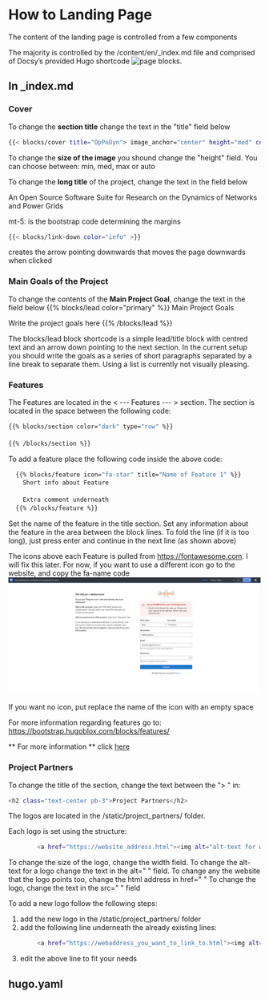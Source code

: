 # How to Landing Page

The content of the landing page is controlled from a few components

The majority is controlled by the /content/en/_index.md file and comprised of Docsy’s provided Hugo shortcode
![page blocks](https://www.docsy.dev/docs/adding-content/shortcodes/#shortcode-blocks).

## In _index.md

### Cover
To change the **section title** change the text in the "title" field below
``` sh
{{< blocks/cover title="OpPoDyn"> image_anchor="center" height="med" color="primary" }}

```

To change the **size of the image** you shound change the "height" field. You can choose between: min, med, max or auto

To change the **long title** of the project, change the text in the field below
 <!-- Long title of the Project -->
  <p class="lead mt-5"> 
    An Open Source Software Suite for Research on the Dynamics of Networks and Power Grids
  </p>

  mt-5: is the bootstrap code determining the margins

``` sh
{{< blocks/link-down color="info" >}}
```
creates the arrow pointing downwards that moves the page downwards when clicked

### Main Goals of the Project
To change the contents of the **Main Project Goal**, change the text in the field below
{{% blocks/lead color="primary" %}}
  Main Project Goals

  Write the project goals here
{{% /blocks/lead %}}

The blocks/lead block shortcode is a simple lead/title block with centred text and an arrow down pointing to the next
section. In the current setup you should write the goals as a series of short paragraphs separated by a line break to
separate them. Using a list is currently not visually pleasing.


### Features

The Features are located in the < --- Features --- > section. The section is located in the space
between the following code:

``` sh
{{% blocks/section color="dark" type="row" %}}

{{% /blocks/section %}}
```

To add a feature place the following code inside the above code:
``` sh
  {{% blocks/feature icon="fa-star" title="Name of Feature 1" %}}
    Short info about Feature

    Extra comment underneath
  {{% /blocks/feature %}}
```

Set the name of the feature in the title section. Set any information about the feature in the area between the block
lines.
To fold the line (if it is too long), just press enter and continue in the next line (as shown above)

The icons above each Feature is pulled from https://fontawesome.com. I will fix this later. For now, if you want to use
a different icon go to the website, and copy the fa-name code ![start icon](.README/how-to-guides/images/star-icon.png)

If you want no icon, put replace the name of the icon with an empty space

For more information regarding features go to: https://bootstrap.hugoblox.com/blocks/features/

** For more information ** click [here](https://www.docsy.dev/docs/adding-content/shortcodes/#shortcode-blocks)


### Project Partners

To change the title of the section, change the text  between the "> </h2>" in:
``` sh
<h2 class="text-center pb-3">Project Partners</h2>
```

The logos are located in the /static/project_partners/ folder.

Each logo is set using the structure: 
``` sh
		<a href="https://website_address.html"><img alt="alt-text for when the image is not loaded" width="number px" src="project_partners/image_name" style="margin-right: 8em" /></a>
```

To change the size of the logo, change the width field.
To change the alt-text for a logo change the text in the alt=" " field.
To change any the website that the logo points too, change the html address in href=" "
To change the logo, change the text in the src=" " field 

To add a new logo follow the following steps:
1. add the new logo in the /static/project_partners/ folder
2. add the following line underneath the already existing lines:
``` sh
		<a href="https://webaddress_you_want_to_link_to.html"><img alt="BMWK Logo" width="200" src="project_partners/bmwk_logo_en.svg" style="margin-right: 8m" /></a>
```
3. edit the above line to fit your needs


## hugo.yaml

